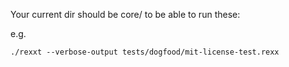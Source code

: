 Your current dir should be core/ to be able to run these:

e.g.

```
./rexxt --verbose-output tests/dogfood/mit-license-test.rexx
```